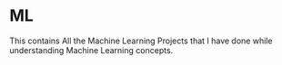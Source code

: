 # ML
This contains All the Machine Learning Projects that I have done while understanding Machine Learning concepts.
